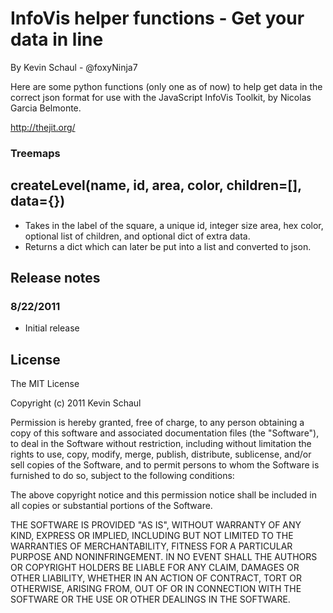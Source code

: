 # InfoVis helper functions - Get your data in line
By Kevin Schaul - @foxyNinja7

Here are some python functions (only one as of now) to help get data in the correct json format for use with the JavaScript InfoVis Toolkit, by Nicolas Garcia Belmonte.

http://thejit.org/

### Treemaps

## createLevel(name, id, area, color, children=[], data={})

* Takes in the label of the square, a unique id, integer size area, hex color, optional list of children, and optional dict of extra data.
* Returns a dict which can later be put into a list and converted to json.


## Release notes

### 8/22/2011
* Initial release

## License

The MIT License

Copyright (c) 2011 Kevin Schaul

Permission is hereby granted, free of charge, to any person obtaining a copy
of this software and associated documentation files (the "Software"), to deal
in the Software without restriction, including without limitation the rights
to use, copy, modify, merge, publish, distribute, sublicense, and/or sell
copies of the Software, and to permit persons to whom the Software is
furnished to do so, subject to the following conditions:

The above copyright notice and this permission notice shall be included in
all copies or substantial portions of the Software.

THE SOFTWARE IS PROVIDED "AS IS", WITHOUT WARRANTY OF ANY KIND, EXPRESS OR
IMPLIED, INCLUDING BUT NOT LIMITED TO THE WARRANTIES OF MERCHANTABILITY,
FITNESS FOR A PARTICULAR PURPOSE AND NONINFRINGEMENT. IN NO EVENT SHALL THE
AUTHORS OR COPYRIGHT HOLDERS BE LIABLE FOR ANY CLAIM, DAMAGES OR OTHER
LIABILITY, WHETHER IN AN ACTION OF CONTRACT, TORT OR OTHERWISE, ARISING FROM,
OUT OF OR IN CONNECTION WITH THE SOFTWARE OR THE USE OR OTHER DEALINGS IN
THE SOFTWARE.